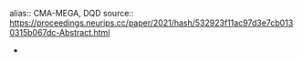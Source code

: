 alias:: CMA-MEGA, DQD
source:: https://proceedings.neurips.cc/paper/2021/hash/532923f11ac97d3e7cb0130315b067dc-Abstract.html

-